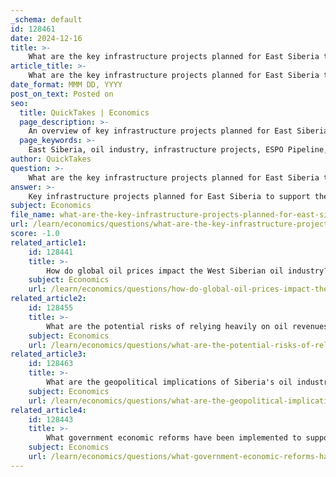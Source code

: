 ```yaml
---
_schema: default
id: 128461
date: 2024-12-16
title: >-
    What are the key infrastructure projects planned for East Siberia to support the oil industry?
article_title: >-
    What are the key infrastructure projects planned for East Siberia to support the oil industry?
date_format: MMM DD, YYYY
post_on_text: Posted on
seo:
  title: QuickTakes | Economics
  page_description: >-
    An overview of key infrastructure projects planned for East Siberia to support the oil industry, including the ESPO Pipeline, Chonskaya Oil Fields development, and significant government investments.
  page_keywords: >-
    East Siberia, oil industry, infrastructure projects, ESPO Pipeline, Chonskaya Oil Fields, Eastern Gas Supply System, investment, oil and gas production, energy resource management, East Russia Oil and Gas Forum
author: QuickTakes
question: >-
    What are the key infrastructure projects planned for East Siberia to support the oil industry?
answer: >-
    Key infrastructure projects planned for East Siberia to support the oil industry include several significant initiatives aimed at enhancing oil production and transportation capabilities in the region. Here are the main projects:\n\n1. **East Siberia-Pacific Ocean (ESPO) Pipeline**: This major pipeline is crucial for transporting oil from East Siberia to the Pacific coast, facilitating exports to Northeast Asia. The expansion of the ESPO system is being undertaken by the national pipeline monopoly, Transneft, which is also enhancing connected pipelines and port infrastructure to support increased oil flow.\n\n2. **Chonskaya Oil Fields Development**: Gazprom Neft is actively developing the Chonskaya group of fields in East Siberia, which is expected to serve as a significant future production base. This development is part of a broader strategy to increase oil output in the region.\n\n3. **Eastern Gas Supply System Project**: This integration project aims to improve gas supply infrastructure, covering key areas such as Vladivostok and the Khabarovsk region. While primarily focused on gas, it complements oil infrastructure by enhancing overall energy resource management in East Siberia.\n\n4. **Investment in Oil and Gas Production Facilities**: The Russian government is planning substantial investments, estimated at $80-85 billion, specifically for the development of oil and gas production and the construction of main oil and gas pipelines in East Siberia and the Far East. This investment is part of a broader strategy that could total $200-250 billion by 2030.\n\n5. **East Russia Oil and Gas Forum**: This forum serves as a platform for dialogue among stakeholders in the oil and gas sector, focusing on the development of key projects in Eastern Siberia and the Far East, including the construction of processing facilities.\n\nThese infrastructure projects are expected to play a pivotal role in transforming East Siberia into a key oil production center for Russia, especially as production in West Siberia declines. The government's commitment to these initiatives reflects a strategic pivot towards enhancing energy resource development in the region.
subject: Economics
file_name: what-are-the-key-infrastructure-projects-planned-for-east-siberia-to-support-the-oil-industry.md
url: /learn/economics/questions/what-are-the-key-infrastructure-projects-planned-for-east-siberia-to-support-the-oil-industry
score: -1.0
related_article1:
    id: 128441
    title: >-
        How do global oil prices impact the West Siberian oil industry?
    subject: Economics
    url: /learn/economics/questions/how-do-global-oil-prices-impact-the-west-siberian-oil-industry
related_article2:
    id: 128455
    title: >-
        What are the potential risks of relying heavily on oil revenues for economic growth in Siberia?
    subject: Economics
    url: /learn/economics/questions/what-are-the-potential-risks-of-relying-heavily-on-oil-revenues-for-economic-growth-in-siberia
related_article3:
    id: 128463
    title: >-
        What are the geopolitical implications of Siberia's oil industry for Russia?
    subject: Economics
    url: /learn/economics/questions/what-are-the-geopolitical-implications-of-siberias-oil-industry-for-russia
related_article4:
    id: 128443
    title: >-
        What government economic reforms have been implemented to support the oil industry in Siberia?
    subject: Economics
    url: /learn/economics/questions/what-government-economic-reforms-have-been-implemented-to-support-the-oil-industry-in-siberia
---
```


&nbsp;